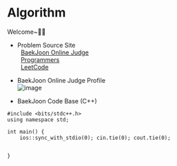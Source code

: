 # Algorithm

Welcome~🎲🎨 <br>
* Problem Source Site
<br>&nbsp;&nbsp;[BaekJoon Online Judge](https://www.acmicpc.net/) 
<br>&nbsp;&nbsp;[Programmers](https://programmers.co.kr/learn/challenges)
<br>&nbsp;&nbsp;[LeetCode](https://leetcode.com/problemset/all/)

* BaekJoon Online Judge Profile
<br> ![image](https://github.com/JAlthea/Algorithm/assets/50026903/0f6adab4-a891-4104-aea8-23d96b705a3f)


* BaekJoon Code Base (C++)
```
#include <bits/stdc++.h>
using namespace std;

int main() {
    ios::sync_with_stdio(0); cin.tie(0); cout.tie(0);
    
    
}
```
